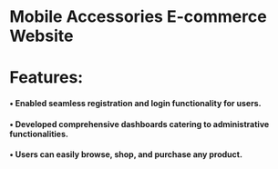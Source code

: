 
<h1>Mobile Accessories E-commerce Website</h1>

  
<h1>Features:</h1>

<h4>•  Enabled seamless registration and login functionality for users.</h4>
<h4>•  Developed comprehensive dashboards catering to administrative functionalities.</h4>
<h4>•  Users can easily browse, shop, and purchase any product.</h4>
